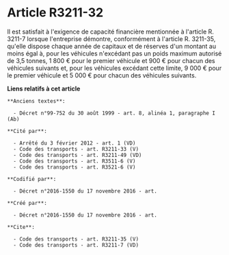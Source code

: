 # Article R3211-32

Il est satisfait à l'exigence de capacité financière mentionnée à l'article R. 3211-7 lorsque l'entreprise démontre,
conformément à l'article R. 3211-35, qu'elle dispose chaque année de capitaux et de réserves d'un montant au moins égal à,
pour les véhicules n'excédant pas un poids maximum autorisé de 3,5 tonnes, 1 800 € pour le premier véhicule et 900 € pour
chacun des véhicules suivants et, pour les véhicules excédant cette limite, 9 000 € pour le premier véhicule et 5 000 € pour
chacun des véhicules suivants.

**Liens relatifs à cet article**

	**Anciens textes**:

	  - Décret n°99-752 du 30 août 1999 - art. 8, alinéa 1, paragraphe I  (Ab)

	**Cité par**:

	  - Arrêté du 3 février 2012 - art. 1 (VD)
	  - Code des transports - art. R3211-33 (V)
	  - Code des transports - art. R3211-49 (VD)
	  - Code des transports - art. R3511-6 (V)
	  - Code des transports - art. R3521-6 (V)

	**Codifié par**:

	  - Décret n°2016-1550 du 17 novembre 2016 - art.

	**Créé par**:

	  - Décret n°2016-1550 du 17 novembre 2016 - art.

	**Cite**:

	  - Code des transports - art. R3211-35 (V)
	  - Code des transports - art. R3211-7 (VD)
